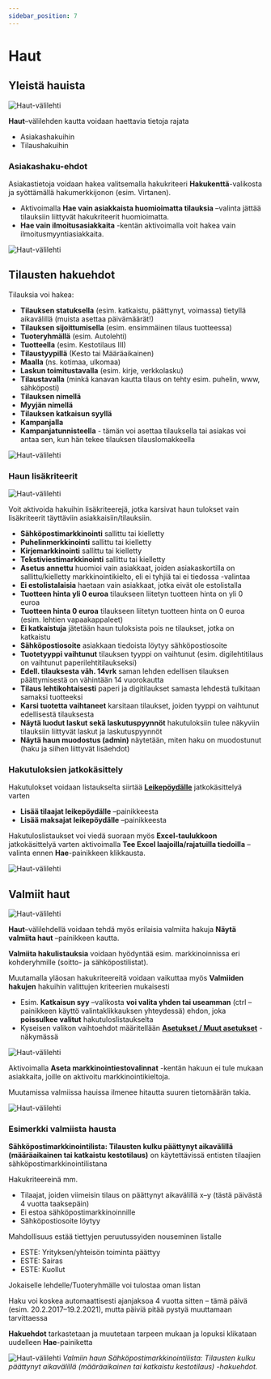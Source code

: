 ```yaml
---
sidebar_position: 7
---
```


# Haut

## Yleistä hauista

![Haut-välilehti](/img/ohjeet/haut.png)

**Haut**–välilehden kautta voidaan haettavia tietoja rajata
- Asiakashakuihin
- Tilaushakuihin

### Asiakashaku-ehdot

Asiakastietoja voidaan hakea valitsemalla hakukriteeri **Hakukenttä**-valikosta ja syöttämällä hakumerkkijonon (esim. Virtanen). 

- Aktivoimalla **Hae vain asiakkaista huomioimatta tilauksia** –valinta jättää tilauksiin liittyvät hakukriteerit huomioimatta. 
- **Hae vain ilmoitusasiakkaita** -kentän aktivoimalla voit hakea vain ilmoitusmyyntiasiakkaita.

![Haut-välilehti](/img/ohjeet/haut2.png)

## Tilausten hakuehdot

Tilauksia voi hakea:

- **Tilauksen statuksella** (esim. katkaistu, päättynyt, voimassa) tietyllä aikavälillä (muista asettaa päivämäärät!)
- **Tilauksen sijoittumisella** (esim. ensimmäinen tilaus tuotteessa)
- **Tuoteryhmällä** (esim. Autolehti)
- **Tuotteella** (esim. Kestotilaus III)
- **Tilaustyypillä** (Kesto tai Määräaikainen)
- **Maalla** (ns. kotimaa, ulkomaa)
- **Laskun toimitustavalla** (esim. kirje, verkkolasku)
- **Tilaustavalla** (minkä kanavan kautta tilaus on tehty esim. puhelin, www, sähköposti)
- **Tilauksen nimellä**
- **Myyjän nimellä**
- **Tilauksen katkaisun syyllä**
- **Kampanjalla**
- **Kampanjatunnisteella** - tämän voi asettaa tilauksella tai asiakas voi antaa sen, kun hän tekee tilauksen tilauslomakkeella

![Haut-välilehti](/img/ohjeet/haut3.png)

### Haun lisäkriteerit

![Haut-välilehti](/img/ohjeet/haut4.png)

Voit aktivoida hakuihin lisäkriteerejä, jotka karsivat haun tulokset vain lisäkriteerit täyttäviin asiakkaisiin/tilauksiin.
- **Sähköpostimarkkinointi** sallittu tai kielletty
- **Puhelinmerkkinointi** sallittu tai kielletty
- **Kirjemarkkinointi** sallittu tai kielletty
- **Tekstiviestimarkkinointi** sallittu tai kielletty
- **Asetus annettu** huomioi vain asiakkaat, joiden asiakaskortilla on sallittu/kielletty markkinointikielto, eli ei tyhjiä tai ei tiedossa -valintaa
- **Ei estolistalaisia** haetaan vain asiakkaat, jotka eivät ole estolistalla
- **Tuotteen hinta yli 0 euroa** tilaukseen liitetyn tuotteen hinta on yli 0 euroa
- **Tuotteen hinta 0 euroa** tilaukseen liitetyn tuotteen hinta on 0 euroa (esim. lehtien vapaakappaleet)
- **Ei katkaistuja** jätetään haun tuloksista pois ne tilaukset, jotka on katkaistu
- **Sähköpostiosoite** asiakkaan tiedoista löytyy sähköpostiosoite
- **Tuotetyyppi vaihtunut** tilauksen tyyppi on vaihtunut (esim. digilehtitilaus on vaihtunut paperilehtitilaukseksi)
- **Edell. tilauksesta väh. 14vrk** saman lehden edellisen tilauksen päättymisestä on vähintään 14 vuorokautta
- **Tilaus lehtikohtaisesti** paperi ja digitilaukset samasta lehdestä tulkitaan samaksi tuotteeksi
- **Karsi tuotetta vaihtaneet** karsitaan tilaukset, joiden tyyppi on vaihtunut edellisestä tilauksesta
- **Näytä luodut laskut sekä laskutuspyynnöt** hakutuloksiin tulee näkyviin tilauksiin liittyvät laskut ja laskutuspyynnöt
- **Näytä haun muodostus (admin)** näytetään, miten haku on muodostunut (haku ja siihen liittyvät lisäehdot)

### Hakutuloksien jatkokäsittely

Hakutulokset voidaan listaukselta siirtää **[Leikepöydälle](/docs/ohjeet/yleiset_ominaisuudet/leikepoyta)** jatkokäsittelyä varten
- **Lisää tilaajat leikepöydälle** –painikkeesta
- **Lisää maksajat leikepöydälle** –painikkeesta

Hakutuloslistaukset voi viedä suoraan myös **Excel-taulukkoon** jatkokäsittelyä varten aktivoimalla **Tee Excel laajoilla/rajatuilla tiedoilla** –valinta ennen **Hae**-painikkeen klikkausta.

![Haut-välilehti](/img/ohjeet/haut5.png)

## Valmiit haut

![Haut-välilehti](/img/ohjeet/valmiithaut1.png)

**Haut**–välilehdellä voidaan tehdä myös erilaisia valmiita hakuja **Näytä valmiita haut** –painikkeen kautta.

**Valmiita hakulistauksia** voidaan hyödyntää esim. markkinoinnissa eri kohderyhmille (soitto- ja sähköpostilistat).

Muutamalla yläosan hakukriteereitä voidaan vaikuttaa myös **Valmiiden hakujen** hakuihin valittujen kriteerien mukaisesti
- Esim. **Katkaisun syy** –valikosta **voi valita yhden tai useamman** (ctrl –painikkeen käyttö valintaklikkauksen yhteydessä) ehdon, joka **poissulkee valitut** hakutuloslistaukselta
- Kyseisen valikon vaihtoehdot määritellään **[Asetukset / Muut asetukset](/docs/ohjeet/asetukset#muut-asetukset)** -näkymässä

![Haut-välilehti](/img/ohjeet/estot.png)

Aktivoimalla **Aseta markkinointiestovalinnat** -kentän hakuun ei tule mukaan asiakkaita, joille on aktivoitu markkinointikieltoja.

Muutamissa valmiissa hauissa ilmenee hitautta suuren tietomäärän takia.

![Haut-välilehti](/img/ohjeet/valmiithaut.png)

### Esimerkki valmiista hausta

**Sähköpostimarkkinointilista: Tilausten kulku päättynyt aikavälillä (määräaikainen tai katkaistu kestotilaus)** on käytettävissä entisten tilaajien sähköpostimarkkinointilistana

Hakukriteereinä mm.
- Tilaajat, joiden viimeisin tilaus on päättynyt aikavälillä x–y (tästä päivästä 4 vuotta taaksepäin)
- Ei estoa sähköpostimarkkinoinnille
- Sähköpostiosoite löytyy

Mahdollisuus estää tiettyjen peruutussyiden nouseminen listalle
- ESTE: Yrityksen/yhteisön toiminta päättyy
- ESTE: Sairas
- ESTE: Kuollut

Jokaiselle lehdelle/Tuoteryhmälle voi tulostaa oman listan

Haku voi koskea automaattisesti ajanjaksoa 4 vuotta sitten – tämä päivä (esim. 20.2.2017–19.2.2021), mutta päiviä pitää pystyä muuttamaan tarvittaessa

**Hakuehdot** tarkastetaan ja muutetaan tarpeen mukaan ja lopuksi klikataan uudelleen **Hae**-painiketta

![Haut-välilehti](/img/ohjeet/valmiithaut3.png)
*Valmiin haun Sähköpostimarkkinointilista: Tilausten kulku päättynyt aikavälillä (määräaikainen tai katkaistu kestotilaus) -hakuehdot.*